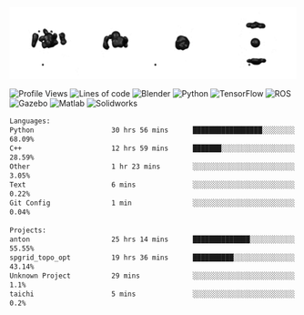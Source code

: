 ![cubes](https://github.com/imsenthur/imsenthur/blob/master/cubes.gif)

<!--START_SECTION:waka-->
![Profile Views](http://img.shields.io/badge/Profile%20views-7-blue)
![Lines of code](https://img.shields.io/badge/From%20%22Hello%2C%20World%21%22%2C%20I%27ve%20written-769346%20lines%20of%20code-blue)
![Blender](https://img.shields.io/badge/-Blender-orange)
![Python](https://img.shields.io/badge/-Python-blue)
![TensorFlow](https://img.shields.io/badge/-TensorFlow-ff8c00)
![ROS](https://img.shields.io/badge/-ROS-20b2aa)
![Gazebo](https://img.shields.io/badge/-Gazebo-lightgrey)
![Matlab](https://img.shields.io/badge/-Matlab-ffd700)
![Solidworks](https://img.shields.io/badge/-Solidworks-red)
```text
Languages: 
Python                   30 hrs 56 mins      █████████████████░░░░░░░░   68.09% 
C++                      12 hrs 59 mins      ███████░░░░░░░░░░░░░░░░░░   28.59% 
Other                    1 hr 23 mins        ░░░░░░░░░░░░░░░░░░░░░░░░░   3.05% 
Text                     6 mins              ░░░░░░░░░░░░░░░░░░░░░░░░░   0.22% 
Git Config               1 min               ░░░░░░░░░░░░░░░░░░░░░░░░░   0.04%

Projects: 
anton                    25 hrs 14 mins      ██████████████░░░░░░░░░░░   55.55% 
spgrid_topo_opt          19 hrs 36 mins      ██████████░░░░░░░░░░░░░░░   43.14% 
Unknown Project          29 mins             ░░░░░░░░░░░░░░░░░░░░░░░░░   1.1% 
taichi                   5 mins              ░░░░░░░░░░░░░░░░░░░░░░░░░   0.2%
```


<!--END_SECTION:waka-->
